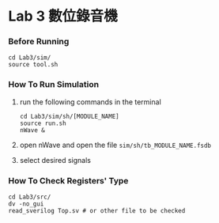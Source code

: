 # Lab 3 數位錄音機

### Before Running

```shell
cd Lab3/sim/
source tool.sh
```

### How To Run Simulation

1. run the following commands in the terminal
    ```shell
    cd Lab3/sim/sh/[MODULE_NAME]
    source run.sh
    nWave &
    ```

2. open nWave and open the file `sim/sh/tb_MODULE_NAME.fsdb`
3. select desired signals

### How To Check Registers' Type

```shell
cd Lab3/src/
dv -no_gui
read_sverilog Top.sv # or other file to be checked
```